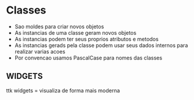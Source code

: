 # Classes
- Sao moldes para criar novos objetos
- As instancias de uma classe geram novos objetos 
- As instancias podem ter seus proprios atributos e metodos
- As instancias gerads pela classe podem usar seus dados internos para realizar varias acoes
- Por convencao usamos PascalCase para nomes das classes

## WIDGETS
ttk widgets = visualiza de forma mais moderna